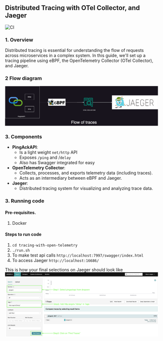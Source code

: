 ## Distributed Tracing with OTel Collector, and Jaeger

![CI](https://github.com/guptaachin/tracing-with-open-telemetry/actions/workflows/validate.yml/badge.svg)

### 1. Overview

Distributed tracing is essential for understanding the flow of requests across microservices in a complex system. In this guide, we'll set up a tracing pipeline using eBPF, the OpenTelemetry Collector (OTel Collector), and Jaeger.

### 2 Flow diagram

<img src="assets/flow.png" alt="Flow">

### 3. Components

- **PingAckAPI**:
  - Is a light weight `net/http` API
  - Exposes `/ping` and /`delay`
  - Also has Swagger integrated for easy
- **OpenTelemetry Collector**:
  - Collects, processes, and exports telemetry data (including traces).
  - Acts as an intermediary between eBPF and Jaeger.
- **Jaeger**:
  - Distributed tracing system for visualizing and analyzing trace data.

### 3. Running code

#### Pre-requisites.

1. Docker

#### Steps to run code

1. `cd tracing-with-open-telemetry`
2. `./run.sh`
3. To make test api calls `http://localhost:7997/swagger/index.html`
4. To access Jaeger `http://localhost:16686/`

This is how your final selections on Jaeger should look like
<img src="assets/Jaeger.png" alt="Flow">
